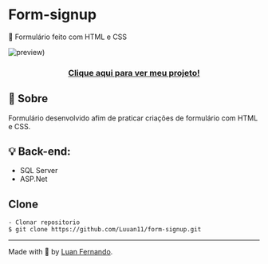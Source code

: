# Form-signup
📜 Formulário feito com HTML e CSS 

![preview)](https://user-images.githubusercontent.com/79935555/200899632-ff56c6bc-cfed-4e9b-a33a-dfbb559eb88f.png)

### <p align="center"> <a href="https://luuan11.github.io/form-signup/">Clique aqui para ver meu projeto!</a> </p>

## 💬 Sobre
Formulário desenvolvido afim de praticar criações de formulário com HTML e CSS.

## 💡 Back-end:
- SQL Server
- ASP.Net

 
## Clone

    - Clonar repositorio 
    $ git clone https://github.com/Luuan11/form-signup.git 

---
Made with 💜 by [Luan Fernando](https://www.linkedin.com/in/luan-fernando/).
